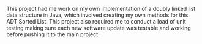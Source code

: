 This project had me work on my own implementation of a doubly linked list data structure in Java, 
which involved creating my own methods for this ADT Sorted List. 
This project also required me to conduct a load of unit testing 
making sure each new software update was testable and working before pushing it to the main project.
